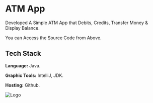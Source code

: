 # ATM App

Developed A Simple ATM App that Debits, Credits, Transfer Money & Display Balance.

You can Access the Source Code from Above.


## Tech Stack

**Language:** Java.

**Graphic Tools:** IntelliJ, JDK.

**Hosting:** Github.


![Logo](https://www.oracle.com/a/tech/img/rc10-java-badge-3.png)

